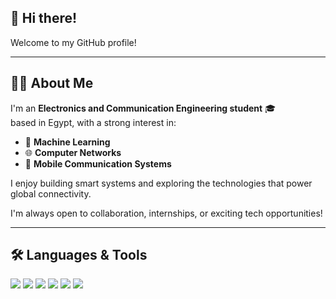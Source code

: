 ## 👋 Hi there!

Welcome to my GitHub profile!

---

## 🧑‍💻 About Me

I'm an **Electronics and Communication Engineering student** 🎓  
based in Egypt, with a strong interest in:

- 🧠 **Machine Learning**
- 🌐 **Computer Networks**
- 📱 **Mobile Communication Systems**

I enjoy building smart systems and exploring the technologies that power global connectivity.

I'm always open to collaboration, internships, or exciting tech opportunities!

---

## 🛠️ Languages & Tools

<p align="left">
  <img src="https://img.shields.io/badge/C-00599C?style=for-the-badge&logo=c&logoColor=white"/>
  <img src="https://img.shields.io/badge/C++-00599C?style=for-the-badge&logo=cplusplus&logoColor=white"/>
  <img src="https://img.shields.io/badge/Java-007396?style=for-the-badge&logo=java&logoColor=white"/>
  <img src="https://img.shields.io/badge/Python-3776AB?style=for-the-badge&logo=python&logoColor=white"/>
  <img src="https://img.shields.io/badge/Go-00ADD8?style=for-the-badge&logo=go&logoColor=white"/>
  <img src="https://img.shields.io/badge/Rust-000000?style=for-the-badge&logo=rust&logoColor=white"/>
</p>
